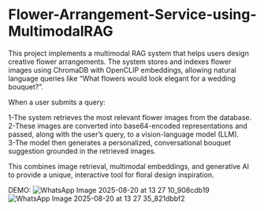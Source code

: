 # Flower-Arrangement-Service-using-MultimodalRAG
This project implements a multimodal RAG system that helps users design creative flower arrangements. The system stores and indexes flower images using ChromaDB with OpenCLIP embeddings, allowing natural language queries like “What flowers would look elegant for a wedding bouquet?”.

When a user submits a query:

1-The system retrieves the most relevant flower images from the database.<br>
2-These images are converted into base64-encoded representations and passed, along with the user’s query, to a vision-language model (LLM).<br>
3-The model then generates a personalized, conversational bouquet suggestion grounded in the retrieved images.<br>

This combines image retrieval, multimodal embeddings, and generative AI to provide a unique, interactive tool for floral design inspiration.

DEMO:
![WhatsApp Image 2025-08-20 at 13 27 10_908cdb19](https://github.com/user-attachments/assets/12ab475b-37e4-4b8b-a59b-b21447a76f50)
![WhatsApp Image 2025-08-20 at 13 27 35_821dbbf2](https://github.com/user-attachments/assets/4d3d69e0-db30-4f06-9078-8a350b878d15)
